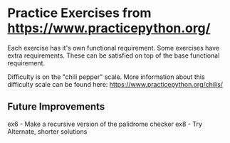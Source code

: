 # Practice Exercises from https://www.practicepython.org/
Each exercise has it's own functional requirement. 
Some exercises have extra requirements. These can be satisfied on top of the base functional requirement.

Difficulty is on the "chili pepper" scale.
More information about this difficulty scale can be found here:
https://www.practicepython.org/chilis/

## Future Improvements
ex6 - Make a recursive version of the palidrome checker
ex8 - Try Alternate, shorter solutions
